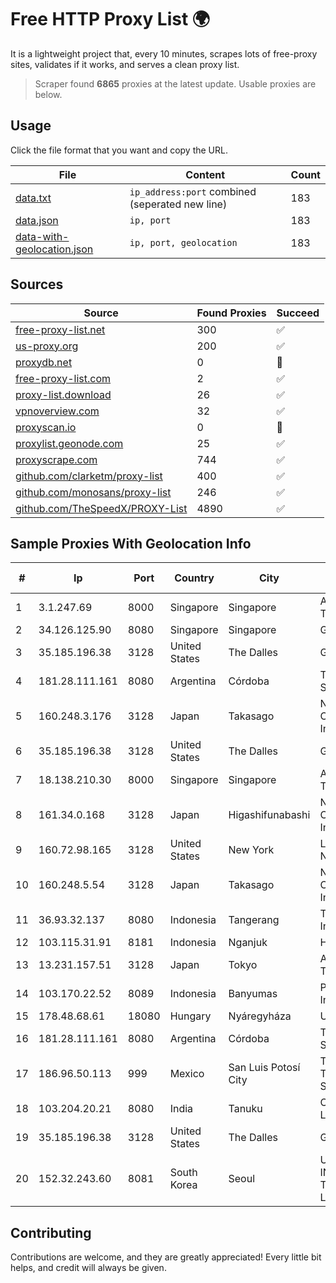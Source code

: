 
# Free HTTP Proxy List 🌍

It is a lightweight project that, every 10 minutes, scrapes lots of free-proxy sites, validates if it works, and serves a clean proxy list.


> Scraper found **6865** proxies at the latest update. Usable proxies are below.

## Usage

Click the file format that you want and copy the URL.


|File|Content|Count|
|----|-------|-----|
|[data.txt](https://raw.githubusercontent.com/themiralay/Proxy-List-World/master/data.txt)|`ip_address:port` combined (seperated new line)|183|
|[data.json](https://raw.githubusercontent.com/themiralay/Proxy-List-World/master/data.json)|`ip, port`|183|
|[data-with-geolocation.json](https://raw.githubusercontent.com/themiralay/Proxy-List-World/master/data-with-geolocation.json)|`ip, port, geolocation`|183|

## Sources

|Source|Found Proxies|Succeed|
|------|-------------|-------|
|[free-proxy-list.net](https://free-proxy-list.net)|300|✅|
|[us-proxy.org](https://www.us-proxy.org)|200|✅|
|[proxydb.net](http://proxydb.net)|0|🚫|
|[free-proxy-list.com](https://free-proxy-list.com/?page=&port=&type%5B%5D=http&type%5B%5D=https&up_time=0&search=Search)|2|✅|
|[proxy-list.download](https://www.proxy-list.download/HTTP)|26|✅|
|[vpnoverview.com](https://vpnoverview.com/privacy/anonymous-browsing/free-proxy-servers)|32|✅|
|[proxyscan.io](https://www.proxyscan.io)|0|🚫|
|[proxylist.geonode.com](https://proxylist.geonode.com/api/proxy-list?limit=300&page=1&sort_by=lastChecked&sort_type=desc&protocols=http,https)|25|✅|
|[proxyscrape.com](https://api.proxyscrape.com/v2/?request=displayproxies&protocol=http&timeout=10000&country=all&ssl=all&anonymity=all)|744|✅|
|[github.com/clarketm/proxy-list](https://raw.githubusercontent.com/clarketm/proxy-list/master/proxy-list-raw.txt)|400|✅|
|[github.com/monosans/proxy-list](https://raw.githubusercontent.com/monosans/proxy-list/main/proxies/http.txt)|246|✅|
|[github.com/TheSpeedX/PROXY-List](https://raw.githubusercontent.com/TheSpeedX/PROXY-List/master/http.txt)|4890|✅|


## Sample Proxies With Geolocation Info

|#|Ip|Port|Country|City|Internet Service Provider|
|-|--|----|-------|----|-------------------------|
|1|3.1.247.69|8000|Singapore|Singapore|Amazon Technologies Inc.|
|2|34.126.125.90|8080|Singapore|Singapore|Google LLC|
|3|35.185.196.38|3128|United States|The Dalles|Google LLC|
|4|181.28.111.161|8080|Argentina|Córdoba|Telecom Argentina S.A|
|5|160.248.3.176|3128|Japan|Takasago|NTT PC Communications, Inc.|
|6|35.185.196.38|3128|United States|The Dalles|Google LLC|
|7|18.138.210.30|8000|Singapore|Singapore|Amazon Technologies Inc.|
|8|161.34.0.168|3128|Japan|Higashifunabashi|NTT PC Communications, Inc.|
|9|160.72.98.165|3128|United States|New York|Lightower Fiber Networks I|
|10|160.248.5.54|3128|Japan|Takasago|NTT PC Communications, Inc.|
|11|36.93.32.137|8080|Indonesia|Tangerang|Telekomunikasi Indonesia|
|12|103.115.31.91|8181|Indonesia|Nganjuk|HSPNET|
|13|13.231.157.51|3128|Japan|Tokyo|Amazon Technologies Inc.|
|14|103.170.22.52|8089|Indonesia|Banyumas|PT Puskomedia Indonesia Kreatif|
|15|178.48.68.61|18080|Hungary|Nyáregyháza|UPC|
|16|181.28.111.161|8080|Argentina|Córdoba|Telecom Argentina S.A|
|17|186.96.50.113|999|Mexico|San Luis Potosí City|Total Play Telecomunicaciones SA De CV|
|18|103.204.20.21|8080|India|Tanuku|CityOnline Services Ltd|
|19|35.185.196.38|3128|United States|The Dalles|Google LLC|
|20|152.32.243.60|8081|South Korea|Seoul|UCLOUD INFORMATION TECHNOLOGY (HK) LIMITED|



## Contributing

Contributions are welcome, and they are greatly appreciated! Every
little bit helps, and credit will always be given.

